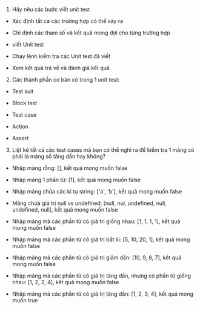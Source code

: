 1. Hãy nêu các bước viết unit test

- Xác định tất cả các trường hợp có thể xảy ra

- Chỉ định các tham số và kết quả mong đợi cho từng trường hợp

- viết Unit test

- Chạy lệnh kiểm tra các Unit test đã viết

- Xem kết quả trả về và đánh giá kết quả

2. Các thành phần cơ bản có trong 1 unit test:

- Test suit

- Block test

- Test case

- Action

- Assert

3. Liệt kê tất cả các test cases mà bạn có thể nghĩ ra để kiểm tra 1 mảng có phải là mảng số tăng dần hay không?

- Nhập mảng rỗng: [], kết quả mong muốn false

- Nhập mảng 1 phần tử: [1], kết quả mong muốn false

- Nhập mảng chứa các kí tự string: ['a', 'b'], kết quả mong muốn false

- Mảng chứa giá trị null vs undefined: [null, nul, undefined, null, undefined, null], kết quả mong muốn false

- Nhập mảng mà các phần tử có giá trị giống nhau: [1, 1, 1, 1], kết quả mong muốn false

- Nhập mảng mà các phần tử có giá trị bất kì: [5, 10, 20, 1], kết quả mong muốn false

- Nhập mảng mà các phần tử có giá trị giảm dần: [10, 9, 8, 7], kết quả mong muốn false

- Nhập mảng mà các phần tử có giá trị tăng dần, nhưng có phần tử giống nhau: [1, 2, 2, 4], kết quả mong muốn false

- Nhập mảng mà các phần tử có giá trị tăng dần: [1, 2, 3, 4], kết quả mong muốn true
